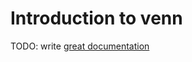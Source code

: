 # Introduction to venn

TODO: write [great documentation](http://jacobian.org/writing/great-documentation/what-to-write/)
